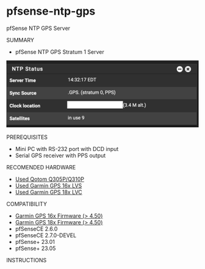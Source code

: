 # pfsense-ntp-gps
pfSense NTP GPS Server

SUMMARY

* pfSense NTP GPS Stratum 1 Server

![GPS status](GPS.png)

PREREQUISITES

* Mini PC with RS-232 port with DCD input
* Serial GPS receiver with PPS output

RECOMENDED HARDWARE
* [Used Qotom Q305P/Q310P](https://www.ebay.com/sch/i.html?_from=R40&_nkw=qotom)
* [Used Garmin GPS 16x LVS](https://www.ebay.com/sch/i.html?_from=R40&_nkw=Garmin+GPS+16x+LVS)
* [Used Garmin GPS 18x LVC](https://www.ebay.com/sch/i.html?_from=R40&_nkw=Garmin+GPS+18x+LVC)

COMPATIBILITY

* [Garmin GPS 16x Firmware (> 4.50)](https://www8.garmin.com/support/download_details.jsp?id=4061)
* [Garmin GPS 18x Firmware (> 4.50)](https://www8.garmin.com/support/download_details.jsp?id=4055)
* pfSenseCE 2.6.0
* pfSenseCE 2.7.0-DEVEL
* pfSense+ 23.01
* pfSense+ 23.05

INSTRUCTIONS





